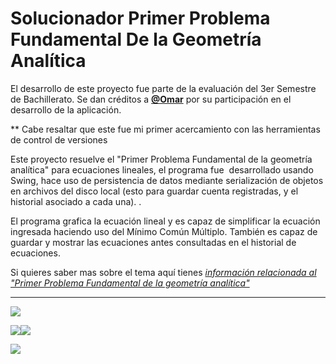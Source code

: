 
Solucionador Primer Problema Fundamental De la Geometría Analítica
==================================================================

El desarrollo de este proyecto fue parte de la evaluación del 3er Semestre de Bachillerato. Se dan créditos a [**@Omar**](https://github.com/Omar7u7) por su participación en el desarrollo de la aplicación.

** Cabe resaltar que este fue mi primer acercamiento con las herramientas de control de versiones  

Este proyecto resuelve el "Primer Problema Fundamental de la geometría analítica" para ecuaciones lineales, el programa fue  desarrollado usando Swing, hace uso de persistencia de datos mediante serialización de objetos en archivos del disco local (esto para guardar cuenta registradas, y el historial asociado a cada una). .

El programa grafica la ecuación lineal y es capaz de simplificar la ecuación ingresada haciendo uso del Mínimo Común Múltiplo. También es capaz de guardar y mostrar las ecuaciones antes consultadas en el historial de ecuaciones.

Si quieres saber mas sobre el tema aquí tienes [_información relacionada al "Primer Problema Fundamental de la geometría analítica"_](http://mateyfisica.weebly.com/uploads/3/0/3/9/30397985/formulario_unidad_2.pdf)

* * *

![](https://img.genial.ly/643d0ca4ceac8d001804f917/1682297647035-1682297647035.png)

![](https://img.genial.ly/643d0ca4ceac8d001804f917/1682298122280-1682298122280.png)![](https://img.genial.ly/643d0ca4ceac8d001804f917/1682298147812-1682298147812.png)

![](https://img.genial.ly/643d0ca4ceac8d001804f917/1682298185420-1682298185420.png)

